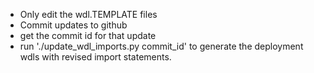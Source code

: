 -  Only edit the wdl.TEMPLATE files
-  Commit updates to github
- get the commit id for that update
- run './update_wdl_imports.py commit_id' to generate the deployment wdls with revised import statements.

